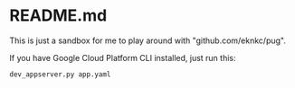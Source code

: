 # README.md

This is just a sandbox for me to play around with "github.com/eknkc/pug".

If you have Google Cloud Platform CLI installed, just run this: 

    dev_appserver.py app.yaml
